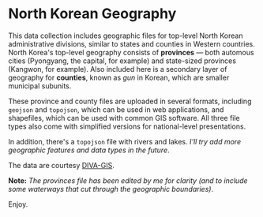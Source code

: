 # North Korean Geography

This data collection includes geographic files for top-level North Korean administrative divisions, similar to states and counties in Western countries. North Korea's top-level geography consists of **provinces** — both automous cities (Pyongyang, the capital, for example) and state-sized provinces (Kangwon, for example). Also included here is a secondary layer of geography for **counties**, known as *gun* in Korean, which are smaller municipal subunits.

These province and county files are uploaded in several formats, including ```geojson``` and ```topojson```, which can be used in web applications, and shapefiles, which can be used with common GIS software. All three file types also come with simplified versions for national-level presentations. 

In addition, there's a ```topojson``` file with rivers and lakes. *I'll try add more geographic features and data types in the future*. 

The data are courtesy [DIVA-GIS](http://www.diva-gis.org/datadown). 

**Note:** *The provinces file has been edited by me for clarity (and to include some waterways that cut through the geographic boundaries)*.

Enjoy. 